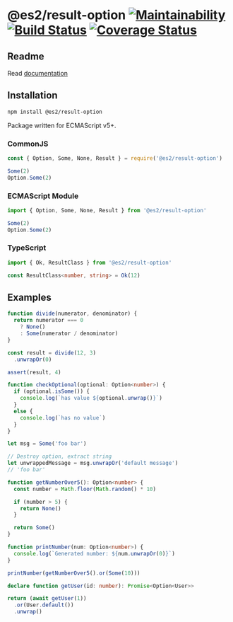 # @es2/result-option [![Maintainability](https://api.codeclimate.com/v1/badges/1448aef0f57513e42c0c/maintainability)](https://codeclimate.com/github/sergeysova/es2-result-option.js/maintainability) [![Build Status](https://travis-ci.org/sergeysova/es2-result-option.js.svg?branch=master)](https://travis-ci.org/sergeysova/es2-result-option.js) [![Coverage Status](https://coveralls.io/repos/github/sergeysova/es2-result-option.js/badge.svg?branch=master)](https://coveralls.io/github/sergeysova/es2-result-option.js?branch=master)

## Readme

Read [documentation](https://result-option.sergeysova.com)


## Installation

```bash
npm install @es2/result-option
```

Package written for ECMAScript v5+.

### CommonJS

```js
const { Option, Some, None, Result } = require('@es2/result-option')

Some(2)
Option.Some(2)
```

### ECMAScript Module

```js
import { Option, Some, None, Result } from '@es2/result-option'

Some(2)
Option.Some(2)
```

### TypeScript

```ts
import { Ok, ResultClass } from '@es2/result-option'

const ResultClass<number, string> = Ok(12)
```

## Examples

```js
function divide(numerator, denominator) {
  return numerator === 0
    ? None()
    : Some(numerator / denominator)
}

const result = divide(12, 3)
  .unwrapOr(0)

assert(result, 4)
```

```ts
function checkOptional(optional: Option<number>) {
  if (optional.isSome()) {
    console.log(`has value ${optional.unwrap()}`)
  }
  else {
    console.log(`has no value`)
  }
}
```

```js
let msg = Some('foo bar')

// Destroy option, extract string
let unwrappedMessage = msg.unwrapOr('default message')
// 'foo bar'
```

```ts
function getNumberOver5(): Option<number> {
  const number = Math.floor(Math.random() * 10)

  if (number > 5) {
    return None()
  }

  return Some()
}

function printNumber(num: Option<number>) {
  console.log(`Generated number: ${num.unwrapOr(0)}`)
}

printNumber(getNumberOver5().or(Some(10)))
```

```ts
declare function getUser(id: number): Promise<Option<User>>

return (await getUser(1))
  .or(User.default())
  .unwrap()
```
